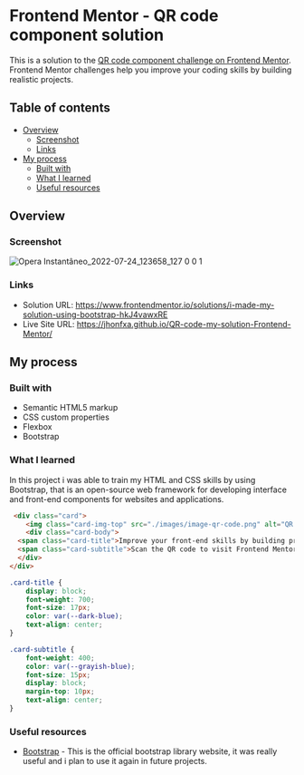# Frontend Mentor - QR code component solution

This is a solution to the [QR code component challenge on Frontend Mentor](https://www.frontendmentor.io/challenges/qr-code-component-iux_sIO_H). Frontend Mentor challenges help you improve your coding skills by building realistic projects. 

## Table of contents

- [Overview](#overview)
  - [Screenshot](#screenshot)
  - [Links](#links)
- [My process](#my-process)
  - [Built with](#built-with)
  - [What I learned](#what-i-learned)
  - [Useful resources](#useful-resources)

## Overview

### Screenshot
![Opera Instantâneo_2022-07-24_123658_127 0 0 1](https://user-images.githubusercontent.com/101012380/180654880-a85773e9-08a4-4589-a9dc-bf9c07ca595b.png)



### Links

- Solution URL: https://www.frontendmentor.io/solutions/i-made-my-solution-using-bootstrap-hkJ4vawxRE
- Live Site URL: https://jhonfxa.github.io/QR-code-my-solution-Frontend-Mentor/

## My process

### Built with

- Semantic HTML5 markup
- CSS custom properties
- Flexbox
- Bootstrap


### What I learned

In this project i was able to train my HTML and CSS skills by using Bootstrap, that is an open-source web framework for developing interface and front-end components for websites and applications.

```html
 <div class="card">
    <img class="card-img-top" src="./images/image-qr-code.png" alt="QR Code">
    <div class="card-body">
  <span class="card-title">Improve your front-end skills by building projects</span>
  <span class="card-subtitle">Scan the QR code to visit Frontend Mentor and take your coding skills to the next level</span>
  </div>
</div>
```
```css
.card-title {
    display: block;
    font-weight: 700;
    font-size: 17px;
    color: var(--dark-blue);
    text-align: center;
}

.card-subtitle {
    font-weight: 400;
    color: var(--grayish-blue);
    font-size: 15px;
    display: block;
    margin-top: 10px;
    text-align: center;
}
```

### Useful resources

- [Bootstrap](https://www.example.com) - This is the official bootstrap library website, it was really useful and i plan to use it again in future projects.
